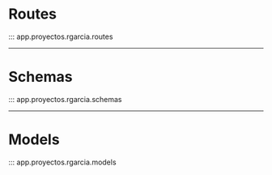 # Routes

::: app.proyectos.rgarcia.routes

---

# Schemas

::: app.proyectos.rgarcia.schemas

---

# Models

::: app.proyectos.rgarcia.models
